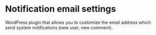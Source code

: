 Notification email settings
===============

WordPress plugin that allows you to customize the email address which send system notifications (new user, new comment).
